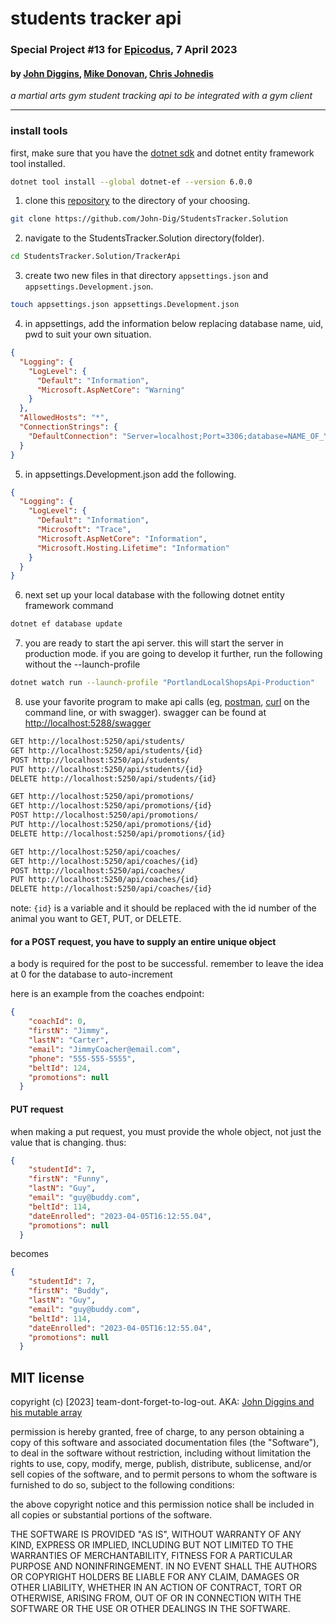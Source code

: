 
# students tracker api
### Special Project #13 for [Epicodus](https://epicodus.com), 7 April 2023

#### by [John Diggins](https://github.com/john-dig), [Mike Donovan](https://github.com/eggborne), [Chris Johnedis](https://github.com/johnedisc)

_a martial arts gym student tracking api to be integrated with a gym client_

***

### install tools

first, make sure that you have the [dotnet sdk](https://dotnet.microsoft.com/en-us/download) and dotnet entity framework tool installed.

``` bash
dotnet tool install --global dotnet-ef --version 6.0.0
```

1. clone this [repository](https://github.com/John-Dig/StudentsTracker.Solution) to the directory of your choosing.
``` bash
git clone https://github.com/John-Dig/StudentsTracker.Solution
```
2. navigate to the StudentsTracker.Solution directory(folder).
``` bash
cd StudentsTracker.Solution/TrackerApi
```
3. create two new files in that directory `appsettings.json` and `appsettings.Development.json`.
``` bash
touch appsettings.json appsettings.Development.json
```
4. in appsettings, add the information below replacing database name, uid, pwd to suit your own situation.
```json
{
  "Logging": {
    "LogLevel": {
      "Default": "Information",
      "Microsoft.AspNetCore": "Warning"
    }
  },
  "AllowedHosts": "*",
  "ConnectionStrings": {
    "DefaultConnection": "Server=localhost;Port=3306;database=NAME_OF_YOUR_CHOOSING;uid=YOUR_USER_NAME;pwd=YOUR_PASSWORD;"
  }
}
```

5. in appsettings.Development.json add the following.

```json
{
  "Logging": {
    "LogLevel": {
      "Default": "Information",
      "Microsoft": "Trace",
      "Microsoft.AspNetCore": "Information",
      "Microsoft.Hosting.Lifetime": "Information"
    }
  }
}
```

6. next set up your local database with the following dotnet entity framework command
``` bash
dotnet ef database update
```
7. you are ready to start the api server. this will start the server in production mode. if you are going to develop it further, run the following without the --launch-profile
``` bash
dotnet watch run --launch-profile "PortlandLocalShopsApi-Production"
```
8. use your favorite program to make api calls (eg, [postman](https://www.postman.com/), [curl](https://curl.se/) on the command line, or with swagger). swagger can be found at [http://localhost:5288/swagger](http://localhost:5250/swagger)

```bash
GET http://localhost:5250/api/students/
GET http://localhost:5250/api/students/{id}
POST http://localhost:5250/api/students/
PUT http://localhost:5250/api/students/{id}
DELETE http://localhost:5250/api/students/{id}
```

```bash
GET http://localhost:5250/api/promotions/
GET http://localhost:5250/api/promotions/{id}
POST http://localhost:5250/api/promotions/
PUT http://localhost:5250/api/promotions/{id}
DELETE http://localhost:5250/api/promotions/{id}
```

```bash
GET http://localhost:5250/api/coaches/
GET http://localhost:5250/api/coaches/{id}
POST http://localhost:5250/api/coaches/
PUT http://localhost:5250/api/coaches/{id}
DELETE http://localhost:5250/api/coaches/{id}
```

note: `{id}` is a variable and it should be replaced with the id number of the animal you want to GET, PUT, or DELETE.

#### for a POST request, you have to supply an entire unique object

a body is required for the post to be successful. remember to leave the idea at 0 for the database to auto-increment

here is an example from the coaches endpoint:
```json
{
    "coachId": 0,
    "firstN": "Jimmy",
    "lastN": "Carter",
    "email": "JimmyCoacher@email.com",
    "phone": "555-555-5555",
    "beltId": 124,
    "promotions": null
  }
```

#### PUT request

when making a put request, you must provide the whole object, not just the value that is changing. thus:

```json
{
    "studentId": 7,
    "firstN": "Funny",
    "lastN": "Guy",
    "email": "guy@buddy.com",
    "beltId": 114,
    "dateEnrolled": "2023-04-05T16:12:55.04",
    "promotions": null
  }
```
becomes
```json
{
    "studentId": 7,
    "firstN": "Buddy",
    "lastN": "Guy",
    "email": "guy@buddy.com",
    "beltId": 114,
    "dateEnrolled": "2023-04-05T16:12:55.04",
    "promotions": null
  }
```

## MIT license

copyright (c) [2023] team-dont-forget-to-log-out. AKA: [John Diggins and his mutable array](https://github.com/John-Dig)

permission is hereby granted, free of charge, to any person obtaining a copy
of this software and associated documentation files (the "Software"), to deal
in the software without restriction, including without limitation the rights
to use, copy, modify, merge, publish, distribute, sublicense, and/or sell
copies of the software, and to permit persons to whom the software is
furnished to do so, subject to the following conditions:

the above copyright notice and this permission notice shall be included in all
copies or substantial portions of the software.

THE SOFTWARE IS PROVIDED "AS IS", WITHOUT WARRANTY OF ANY KIND, EXPRESS OR
IMPLIED, INCLUDING BUT NOT LIMITED TO THE WARRANTIES OF MERCHANTABILITY,
FITNESS FOR A PARTICULAR PURPOSE AND NONINFRINGEMENT. IN NO EVENT SHALL THE
AUTHORS OR COPYRIGHT HOLDERS BE LIABLE FOR ANY CLAIM, DAMAGES OR OTHER
LIABILITY, WHETHER IN AN ACTION OF CONTRACT, TORT OR OTHERWISE, ARISING FROM,
OUT OF OR IN CONNECTION WITH THE SOFTWARE OR THE USE OR OTHER DEALINGS IN THE
SOFTWARE.
